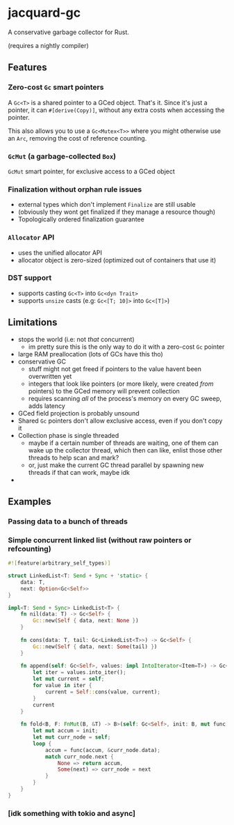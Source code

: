 # jacquard-gc
A conservative garbage collector for Rust.

(requires a nightly compiler)

## Features

### Zero-cost `Gc` smart pointers

A `Gc<T>` is a shared pointer to a GCed object. That's it.
Since it's just a pointer, it can `#[derive(Copy)]`,
without any extra costs when accessing the pointer.

This also allows you to use a `Gc<Mutex<T>>`
where you might otherwise use an `Arc`,
removing the cost of reference counting.

### `GcMut` (a garbage-collected `Box`)

`GcMut` smart pointer, for exclusive access to a GCed object

### Finalization without orphan rule issues
 - external types which don't implement `Finalize` are still usable
 - (obviously they wont get finalized if they manage a resource though)
 - Topologically ordered finalization guarantee

### `Allocator` API
- uses the unified allocator API
- allocator object is zero-sized (optimized out of containers that use it)

### DST support
- supports casting `Gc<T>` into `Gc<dyn Trait>`
- supports `unsize` casts (e.g: `Gc<[T; 10]>` into `Gc<[T]>`)

## Limitations
 - stops the world (i.e: not *that* concurrent)
   - im pretty sure this is the only way to do it with a zero-cost `Gc` pointer
 - large RAM preallocation (lots of GCs have this tho)
 - conservative GC
   - stuff might not get freed if pointers to the value havent been overwritten yet
   - integers that look like pointers (or more likely, were created *from* pointers) to the GCed memory will prevent collection
   - requires scanning *all* of the process's memory on every GC sweep, adds latency
 - GCed field projection is probably unsound
 - Shared `Gc` pointers don't allow exclusive access, even if you don't copy it
 - Collection phase is single threaded
   - maybe if a certain number of threads are waiting, one of them can wake up the collector thread, which then can like, enlist those other threads to help scan and mark?
   - or, just make the current GC thread parallel by spawning new threads if that can work, maybe idk
 - 

## Examples

### Passing data to a bunch of threads
<!-- something with GcMut to initialize and demotion to Gc to share to threads -->

### Simple concurrent linked list (without raw pointers or refcounting)
```rs
#![feature(arbitrary_self_types)]

struct LinkedList<T: Send + Sync + 'static> {
    data: T,
    next: Option<Gc<Self>>
}

impl<T: Send + Sync> LinkedList<T> {
    fn nil(data: T) -> Gc<Self> {
        Gc::new(Self { data, next: None })
    }
    
    fn cons(data: T, tail: Gc<LinkedList<T>>) -> Gc<Self> {
        Gc::new(Self { data, next: Some(tail) })
    }
    
    fn append(self: Gc<Self>, values: impl IntoIterator<Item=T>) -> Gc<Self> {
        let iter = values.into_iter();
        let mut current = self;
        for value in iter {
            current = Self::cons(value, current);
        }
        current
    }
    
    fn fold<B, F: FnMut(B, &T) -> B>(self: Gc<Self>, init: B, mut func: F) -> B {
        let mut accum = init;
        let mut curr_node = self;
        loop {
            accum = func(accum, &curr_node.data);
            match curr_node.next {
                None => return accum,
                Some(next) => curr_node = next
            }
        }
    }
}
```

### \[idk something with tokio and async\]
<!-- Gc<Mutex<T>> probably -->

